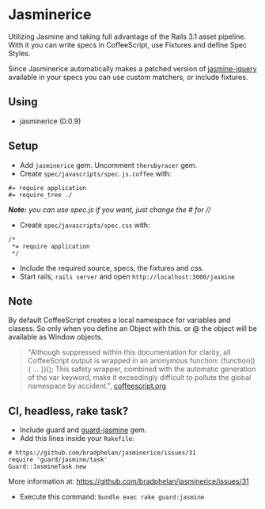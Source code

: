 Jasminerice
===========

Utilizing Jasmine and taking full advantage of the Rails 3.1 asset pipeline.
With it you can write specs in CoffeeScript, use Fixtures and define Spec Styles.

Since Jasminerice automatically makes a patched version of [jasmine-jquery][jasmine-jquery]
available in your specs you can use custom matchers, or include fixtures.

Using
-----

- jasminerice (0.0.9)

Setup
-----

- Add `jasminerice` gem. Uncomment `therubyracer` gem.
- Create `spec/javascripts/spec.js.coffee` with:

```
#= require application
#= require_tree ./
```

***Note:** you can use spec.js if you want, just change the # for //* 

- Create `spec/javascripts/spec.css` with:

```
/*
 *= require application
 */
```

- Include the required source, specs, the fixtures and css.
- Start rails, `rails server` and open `http://localhost:3000/jasmine`

Note
----

By default CoffeeScript creates a local namespace for variables and clasess.
So only when you define an Object with this. or @ the object will be available
as Window objects.

> "Although suppressed within this documentation for clarity, all CoffeeScript
output is wrapped in an anonymous function: (function(){ ... })(); This safety
wrapper, combined with the automatic generation of the var keyword, make it
exceedingly difficult to pollute the global namespace by accident.",
[coffeescript.org][coffeescript]

CI, headless, rake task?
------------------------

- Include guard and [guard-jasmine][guard-jasmine] gem.
- Add this lines inside your `Rakefile`:

```
# https://github.com/bradphelan/jasminerice/issues/31
require 'guard/jasmine/task'
Guard::JasmineTask.new
```

More information at: <https://github.com/bradphelan/jasminerice/issues/31>

- Execute this command: `bundle exec rake guard:jasmine`

[jasmine-jquery]: https://github.com/velesin/jasmine-jquery
[guard-jasmine]: https://github.com/netzpirat/guard-jasmine
[coffeescript]: http://coffeescript.org/
